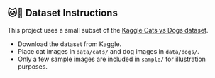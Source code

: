 
## 🐱🦴 Dataset Instructions

This project uses a small subset of the [Kaggle Cats vs Dogs dataset](https://www.kaggle.com/c/dogs-vs-cats/data).

- Download the dataset from Kaggle.
- Place cat images in `data/cats/` and dog images in `data/dogs/`.
- Only a few sample images are included in `sample/` for illustration purposes.


